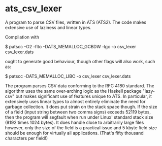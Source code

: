 # ats_csv_lexer
A program to parse CSV files, written in ATS (ATS2). The code makes extensive use of laziness and linear types.

Compilation with 

  $ patscc -O2 -flto -DATS_MEMALLOC_GCBDW -lgc -o csv_lexer csv_lexer.dats 

ought to generate good behaviour, though other flags will also work, such as: 

  $ patscc -DATS_MEMALLOC_LIBC -o csv_lexer csv_lexer.dats 

The program parses CSV data conforming to the RFC 4180 standard. The algorithm uses the same over-arching logic as the Haskell package "lazy-csv" but makes significant use of features unique to ATS. In particular, it extensively uses linear types to almost entirely eliminate the need for garbage collection. It does put strain on the stack space though. If the size of a field (input string between two comma signs) exceeds 52119 bytes, then the program will segfault when run under Linux' standard stack size (8192 times 1024 bytes). It does handle close to arbitrarily large files however, only the size of the field is a practical issue and 5 kbyte field size should be enough for virtually all applications. (That's fifty thousand characters per field!)
